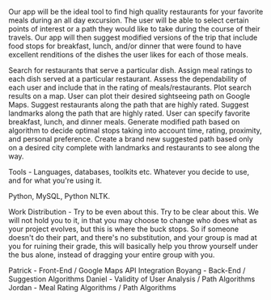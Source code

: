 Our app will be the ideal tool to find high quality restaurants for your favorite meals during an all day excursion. The user will be able to select certain points of interest or a path they would like to take during the course of their travels. Our app will then suggest modified versions of the trip that include food stops for breakfast, lunch, and/or dinner that were found to have excellent renditions of the dishes the user likes for each of those meals. 

Search for restaurants that serve a particular dish.
Assign meal ratings to each dish served at a particular restaurant.
Assess the dependability of each user and include that in the rating of meals/restaurants.
Plot search results on a map.
User can plot their desired sightseeing path on Google Maps.
Suggest restaurants along the path that are highly rated.
Suggest landmarks along the path that are highly rated.
User can specify favorite breakfast, lunch, and dinner meals.
Generate modified path based on algorithm to decide optimal stops taking into account time, rating, proximity, and personal preference.
Create a brand new suggested path based only on a desired city complete with landmarks and restaurants to see along the way.





Tools - Languages, databases, toolkits etc. Whatever you decide to use, and for what you're using it.

Python, MySQL, Python NLTK.


Work Distribution - Try to be even about this. Try to be clear about this. We will not hold you to it, in that you may choose to change who does what as your project evolves, but this is where the buck stops. So if someone doesn't do their part, and there's no substitution, and your group is mad at you for ruining their grade, this will basically help you throw yourself under the bus alone, instead of dragging your entire group with you.

Patrick - Front-End / Google Maps API Integration
Boyang -  Back-End / Suggestion Algorithms
Daniel - Validity of User Analysis / Path Algorithms
Jordan - Meal Rating Algorithms / Path Algorithms